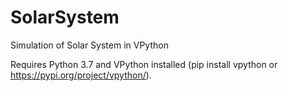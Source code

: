# SolarSystem
Simulation of Solar System in VPython

Requires Python 3.7 and VPython installed (pip install vpython or https://pypi.org/project/vpython/).
